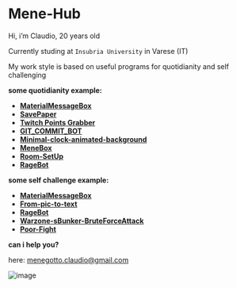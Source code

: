 # Mene-Hub

Hi, i’m Claudio, 20 years old

Currently studing at `Insubria University` in Varese (IT)

My work style is based on useful programs for quotidianity and self challenging

**some quotidianity example:**

- ****[MaterialMessageBox](https://github.com/Mene-hub/MaterialMessageBox)****
- ****[SavePaper](https://github.com/Mene-hub/SavePaper)****
- ****[Twitch Points Grabber](https://github.com/Mene-hub/Twitch-Points-Grabber)****
- ****[GIT_COMMIT_BOT](https://github.com/Mene-hub/GIT_COMMIT_BOT)****
- ****[Minimal-clock-animated-background](https://github.com/Mene-hub/Minimal-clock-animated-background)****
- ****[MeneBox](https://github.com/Mene-hub/MeneBox)****
- ****[Room-SetUp](https://github.com/Mene-hub/Room-SetUp)****
- ****[RageBot](https://github.com/Mene-hub/RageBot)****

**some self challenge example:**

- ****[MaterialMessageBox](https://github.com/Mene-hub/MaterialMessageBox)****
- ****[From-pic-to-text](https://github.com/Mene-hub/From-pic-to-text)****
- ****[RageBot](https://github.com/Mene-hub/RageBot)****
- ****[Warzone-sBunker-BruteForceAttack](https://github.com/Mene-hub/Warzone-sBunker-BruteForceAttack)****
- ****[Poor-Fight](https://github.com/Mene-hub/Poor-Fight)****


**can i help you?**

here: [menegotto.claudio@gmail.com](mailto:menegotto.claudio@gmail.com)

![image](https://github-readme-stats.vercel.app/api?username=Mene-hub&show_icons=true)
